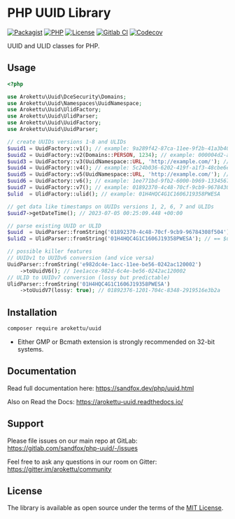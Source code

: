 # PHP UUID Library

[![Packagist]][Packagist Link]
[![PHP]][Packagist Link]
[![License]][License Link]
[![Gitlab CI]][Gitlab CI Link]
[![Codecov]][Codecov Link]

[Packagist]: https://img.shields.io/packagist/v/arokettu/uuid.svg?style=flat-square
[PHP]: https://img.shields.io/packagist/php-v/arokettu/uuid.svg?style=flat-square
[License]: https://img.shields.io/packagist/l/arokettu/uuid.svg?style=flat-square
[Gitlab CI]: https://img.shields.io/gitlab/pipeline/sandfox/php-uuid/master.svg?style=flat-square
[Codecov]: https://img.shields.io/codecov/c/gl/sandfox/php-uuid?style=flat-square

[Packagist Link]: https://packagist.org/packages/arokettu/uuid
[License Link]: LICENSE.md
[Gitlab CI Link]: https://gitlab.com/sandfox/php-uuid/-/pipelines
[Codecov Link]: https://codecov.io/gl/sandfox/php-uuid/

UUID and ULID classes for PHP.

## Usage

```php
<?php

use Arokettu\Uuid\DceSecurity\Domains;
use Arokettu\Uuid\Namespaces\UuidNamespace;
use Arokettu\Uuid\UlidFactory;
use Arokettu\Uuid\UlidParser;
use Arokettu\Uuid\UuidFactory;
use Arokettu\Uuid\UuidParser;

// create UUIDs versions 1-8 and ULIDs
$uuid1 = UuidFactory::v1(); // example: 9a289f42-87ca-11ee-9f2b-41a3b4016a63
$uuid2 = UuidFactory::v2(Domains::PERSON, 1234); // example: 000004d2-ab4c-21ee-9700-47774c7dcdc1
$uuid3 = UuidFactory::v3(UuidNamespace::URL, 'http://example.com/'); // 773536a8-4b7b-383d-9106-697d4d366254
$uuid4 = UuidFactory::v4(); // example: 5c24b036-6202-419f-a1f3-48cbe6ebf17a
$uuid5 = UuidFactory::v5(UuidNamespace::URL, 'http://example.com/'); // 0a300ee9-f9e4-5697-a51a-efc7fafaba67
$uuid6 = UuidFactory::v6(); // example: 1ee771bd-9fb2-6000-b969-1334567890ab
$uuid7 = UuidFactory::v7(); // example: 01892370-4c48-70cf-9cb9-96784308f504
$ulid  = UlidFactory::ulid(); // example: 01H4HQC4G1C1606J19358PWESA

// get data like timestamps on UUIDs versions 1, 2, 6, 7 and ULIDs
$uuid7->getDateTime(); // 2023-07-05 00:25:09.448 +00:00

// parse existing UUID or ULID
$uuid  = UuidParser::fromString('01892370-4c48-70cf-9cb9-96784308f504'); // == $uuid7
$ulid2 = UlidParser::fromString('01H4HQC4G1C1606J19358PWESA'); // == $ulid

// possible killer features
// UUIDv1 to UUIDv6 conversion (and vice versa)
UuidParser::fromString('e982dc4e-1acc-11ee-be56-0242ac120002')
    ->toUuidV6(); // 1ee1acce-982d-6c4e-be56-0242ac120002
// ULID to UUIDv7 conversion (lossy but predictable)
UlidParser::fromString('01H4HQC4G1C1606J19358PWESA')
    ->toUuidV7(lossy: true); // 01892376-1201-704c-8348-2919516e3b2a
```

## Installation

```bash
composer require arokettu/uuid
```

* Either GMP or Bcmath extension is strongly recommended on 32-bit systems.

## Documentation

Read full documentation here: <https://sandfox.dev/php/uuid.html>

Also on Read the Docs: <https://arokettu-uuid.readthedocs.io/>

## Support

Please file issues on our main repo at GitLab: <https://gitlab.com/sandfox/php-uuid/-/issues>

Feel free to ask any questions in our room on Gitter: <https://gitter.im/arokettu/community>

## License

The library is available as open source under the terms of the [MIT License][License Link].
